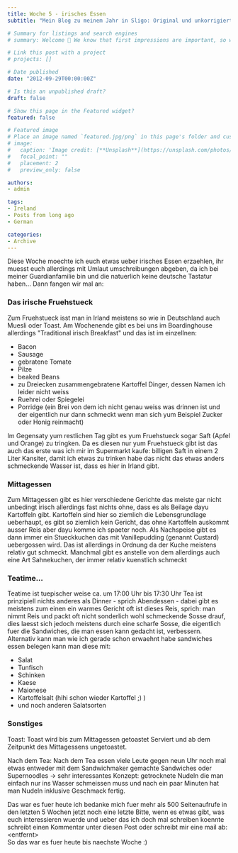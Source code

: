 ```yaml
---
title: Woche 5 - irisches Essen
subtitle: "Mein Blog zu meinem Jahr in Sligo: Original und unkorrigiert"

# Summary for listings and search engines
# summary: Welcome 👋 We know that first impressions are important, so we've populated your new site with some initial content to help you get familiar with everything in no time.

# Link this post with a project
# projects: []

# Date published
date: "2012-09-29T00:00:00Z"

# Is this an unpublished draft?
draft: false

# Show this page in the Featured widget?
featured: false

# Featured image
# Place an image named `featured.jpg/png` in this page's folder and customize its options here.
# image:
#   caption: 'Image credit: [**Unsplash**](https://unsplash.com/photos/CpkOjOcXdUY)'
#   focal_point: ""
#   placement: 2
#   preview_only: false

authors:
- admin

tags:
- Ireland
- Posts from long ago
- German

categories:
- Archive
---
```


Diese Woche moechte ich euch etwas ueber irisches Essen erzaehlen, ihr muesst euch allerdings mit Umlaut umschreibungen abgeben, da ich bei meiner Guardianfamilie bin und die natuerlich keine deutsche Tastatur haben...
Dann fangen wir mal an:

### Das irische Fruehstueck
Zum Fruehstueck isst man in Irland meistens so wie in Deutschland auch Muesli oder Toast. Am Wochenende gibt es bei uns im Boardinghouse allerdings "Traditional irisch Breakfast" und das ist im einzellnen:

- Bacon
- Sausage
- gebratene Tomate
- Pilze
- beaked Beans
- zu Dreiecken zusammengebratene Kartoffel Dinger, dessen Namen ich leider nicht weiss
- Ruehrei oder Spiegelei
- Porridge (ein Brei von dem ich nicht genau weiss was drinnen ist und der eigentlich nur dann schmeckt wenn man sich yum Beispiel Zucker oder Honig reinmacht)

Im Gegensaty yum restlichen Tag gibt es yum Fruehstueck sogar Saft (Apfel und Orange) zu tringken. Da es diesen nur yum Fruehstueck gibt ist das auch das erste was ich mir im Supermarkt kaufe: billigen Saft in einem 2 Liter Kansiter, damit ich etwas zu trinken habe das nicht das etwas anders schmeckende Wasser ist,  dass es hier in Irland gibt.

### Mittagessen
Zum Mittagessen gibt es hier verschiedene Gerichte das meiste gar nicht unbedingt irisch allerdings fast nichts ohne, dass es als Beilage dayu Kartoffeln gibt. Kartoffeln sind hier so ziemlich die Lebensgrundlage ueberhaupt, es gibt so ziemlich kein Gericht, das ohne Kartoffeln auskommt ausser Reis aber dayu komme ich spaeter noch. Als Nachspeise gibt es dann immer ein Stueckkuchen das mit Vanillepudding (genannt Custard) uebergossen wird. Das ist allerdings in Ordnung da der Kuche meistens relativ gut schmeckt. Manchmal gibt es anstelle von dem allerdings auch eine Art Sahnekuchen, der immer relativ kuenstlich schmeckt

### Teatime...
Teatime ist tuepischer weise ca. um 17:00 Uhr bis 17:30 Uhr Tea ist prinzipiell nichts anderes als Dinner - sprich Abendessen - dabei gibt es meistens zum einen ein warmes Gericht oft ist dieses Reis, sprich: man nimmt Reis und packt oft nicht sonderlich wohl schmeckende Sosse drauf, dies laesst sich jedoch meistens durch eine scharfe Sosse, die eigentlich fuer die Sandwiches, die man essen kann gedacht ist, verbessern. Alternativ kann man wie ich gerade schon erwaehnt habe sandwiches essen belegen kann man diese mit:

- Salat
- Tunfisch
- Schinken
- Kaese
- Maionese
- Kartoffelsalt (hihi schon wieder Kartoffel ;) )
- und noch anderen Salatsorten

### Sonstiges
Toast:
Toast wird bis zum Mittagessen getoastet Serviert und ab dem Zeitpunkt des Mittagessens ungetoastet.

Nach dem Tea:
Nach dem Tea essen viele Leute gegen neun Uhr noch mal etwas entweder mit dem Sandwichmaker gemachte Sandwiches oder Supernoodles -> sehr interessantes Konzept: getrocknete Nudeln die man einfach nur ins Wasser schmeissen muss und nach ein paar Minuten hat man Nudeln inklusive Geschmack fertig.

Das war es fuer heute ich bedanke mich fuer mehr als 500 Seitenaufrufe in den letzten 5 Wochen jetzt noch eine letzte Bitte, wenn es etwas gibt, was euch interessieren wuerde und ueber das ich doch mal schreiben koennte schreibt einen Kommentar unter diesen Post oder schreibt mir eine mail ab: \<entfernt\>  
So das war es fuer heute bis naechste Woche :)
